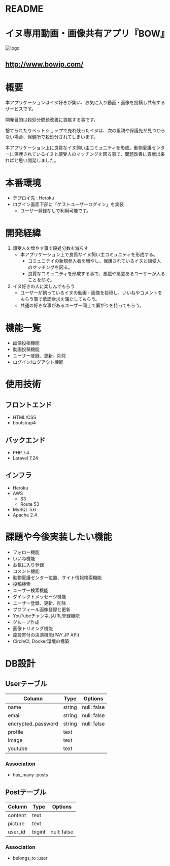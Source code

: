 # README
# イヌ専用動画・画像共有アプリ『BOW』
![logo](https://user-images.githubusercontent.com/59902916/89963165-e17a4500-dc81-11ea-9f6c-384774965f93.png)

## http://www.bowjp.com/
# 概要
本アプリケーションはイヌ好きが集い、お気に入り動画・画像を投稿し共有するサービスです。

開発目的は殺処分問題改善に貢献する事です。

捨てられたりペットショップで売れ残ったイヌは、次の里親や保護先が見つからない場合、保健所で殺処分されてしまいます。

本アプリケーション上に良質なイヌ飼い主コミュニティを形成。動物愛護センターに保護されているイヌと譲受人のマッチングを図る事で、問題改善に貢献出来ればと思い開発しました。

# 本番環境
- デプロイ先 : Heroku
- ログイン画面下部に「ゲストユーザーログイン」を実装
    - ユーザー登録なしで利用可能です。 

# 開発経緯
1. 譲受人を増やす事で殺処分数を減らす
    - 本アプリケーション上で良質なイヌ飼い主コミュニティを形成する。
      - コミュニテイの新規参入者を増やし、保護されているイヌと譲受人のマッチングを図る。
      - 良質なコミュニティを形成する事で、悪戯や悪意あるユーザーが入ることを防ぐ。
1. イヌ好きの人に楽しんでもらう
    - ユーザーが飼っているイヌの動画・画像を投稿し、いいねやコメントをもらう事で承認欲求を満たしてもらう。
    - 共通の好きな事があるユーザー同士で繋がりを持ってもらう。

# 機能一覧
- 画像投稿機能
- 動画投稿機能
- ユーザー登録、更新、削除
- ログイン/ログアウト機能

# 使用技術
## フロントエンド
- HTML/CSS
- bootstrap4
## バックエンド
- PHP 7.4
- Laravel 7.24
## インフラ
- Heroku
- AWS
  - S3 
  - Route 53
- MySQL 5.6
- Apache 2.4

# 課題や今後実装したい機能
- フォロー機能
- いいね機能
- お気に入り登録
- コメント機能
- 動物愛護センター位置、サイト情報検索機能
- 投稿検索
- ユーザー検索機能
- ダイレクトメッセージ機能
- ユーザー登録、更新、削除
- プロフィール画像登録と更新
- YouTubeチャンネルURL登録機能
- グループ作成
- 画像トリミング機能
- 施設寄付の決済機能(PAY.JP API)
- CircleCI, Docker環境の構築

# DB設計
## Userテーブル
|Column|Type|Options|
|------|----|-------|
|name|string|null: false|
|email|string|null: false|
|encrypted_password|string|null: false|
|profile|text||
|image|text||
|youtube|text||

### Association
- has_many :posts


## Postテーブル
|Column|Type|Options|
|------|----|-------|
|content|text||
|picture|text||
|user_id|bigint|null: false|

### Association
- belongs_to :user
